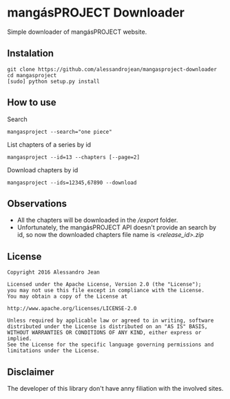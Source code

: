 # mangásPROJECT Downloader
Simple downloader of mangásPROJECT website.

## Instalation
    git clone https://github.com/alessandrojean/mangasproject-downloader
    cd mangasproject
    [sudo] python setup.py install
    
## How to use
Search
    
    mangasproject --search="one piece"
List chapters of a series by id

    mangasproject --id=13 --chapters [--page=2]
Download chapters by id

    mangasproject --ids=12345,67890 --download

## Observations

+ All the chapters will be downloaded in the */export* folder.
+ Unfortunately, the mangásPROJECT API doesn't provide an search by id, so now the downloaded chapters file name is *&lt;release_id&gt;.zip*

## License

    Copyright 2016 Alessandro Jean

    Licensed under the Apache License, Version 2.0 (the "License");
    you may not use this file except in compliance with the License.
    You may obtain a copy of the License at

    http://www.apache.org/licenses/LICENSE-2.0

    Unless required by applicable law or agreed to in writing, software
    distributed under the License is distributed on an "AS IS" BASIS,
    WITHOUT WARRANTIES OR CONDITIONS OF ANY KIND, either express or implied.
    See the License for the specific language governing permissions and
    limitations under the License.
## Disclaimer

The developer of this library don't have anny filiation with the involved sites.